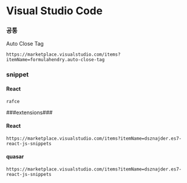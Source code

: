 # Visual Studio Code 

### 공통 
Auto Close Tag 
```
https://marketplace.visualstudio.com/items?itemName=formulahendry.auto-close-tag
```


### snippet ### 

#### React ####
```
rafce
```

###extensions###

#### React
```
https://marketplace.visualstudio.com/items?itemName=dsznajder.es7-react-js-snippets
```

#### quasar 
```
https://marketplace.visualstudio.com/items?itemName=dsznajder.es7-react-js-snippets
```



